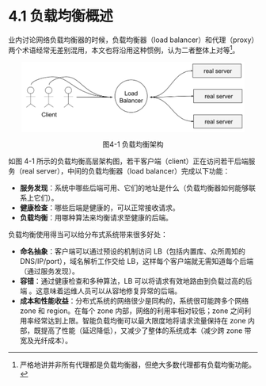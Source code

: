 # 4.1 负载均衡概述

业内讨论网络负载均衡器的时候，负载均衡器（load balancer）和代理（proxy）两个术语经常无差别混用，本文也将沿用这种惯例，认为二者整体上对等[^1]。

<div  align="center">
	<img src="../assets/balancer.svg" width = "450"  align=center />
	<p>图4-1 负载均衡架构</p>
</div>

如图 4-1 所示的负载均衡高层架构图，若干客户端（client）正在访问若干后端服务（real server），中间的负载均衡器（load balancer）完成以下功能：

- **服务发现**：系统中哪些后端可用、它们的地址是什么（负载均衡器如何能够联系上它们）。
- **健康检查**：哪些后端是健康的，可以正常接收请求。
- **负载均衡**：用哪种算法来均衡请求至健康的后端。


负载均衡使用得当可以给分布式系统带来很多好处：

- **命名抽象**：客户端可以通过预设的机制访问 LB（包括内置库、众所周知的 DNS/IP/port），域名解析工作交给 LB，这样每个客户端就无需知道每个后端（通过服务发现）。
- **容错**：通过健康检查和多种算法，LB 可以将请求有效地路由到负载过高的后端 。这意味着运维人员可以从容地修复异常的后端。
- **成本和性能收益**：分布式系统的网络很少是同构的，系统很可能跨多个网络 zone 和 region。在每个 zone 内部，网络的利用率相对较低；zone 之间利用率经常达到上限。智能负载均衡可以最大限度地将请求流量保持在 zone 内部，既提高了性能（延迟降低），又减少了整体的系统成本（减少跨 zone 带宽及光纤成本）。


[^1]: 严格地讲并非所有代理都是负载均衡器，但绝大多数代理都有负载均衡功能。